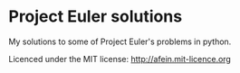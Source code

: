 Project Euler solutions
===============

My solutions to some of Project Euler's problems in python.

Licenced under the MIT license: http://afein.mit-licence.org

